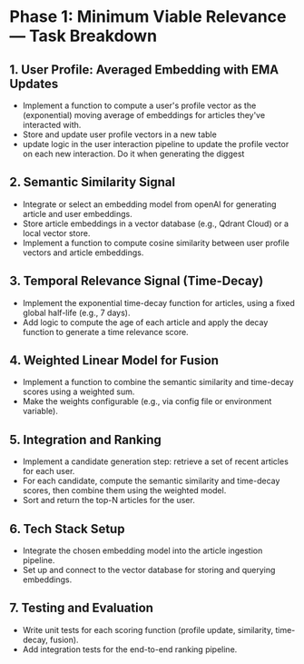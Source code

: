 # Phase 1: Minimum Viable Relevance — Task Breakdown

## 1. User Profile: Averaged Embedding with EMA Updates
- Implement a function to compute a user's profile vector as the (exponential) moving average of embeddings for articles they've interacted with.
- Store and update user profile vectors in a new table
- update logic in the user interaction pipeline to update the profile vector on each new interaction. Do it when generating the diggest

## 2. Semantic Similarity Signal
- Integrate or select an embedding model from openAI for generating article and user embeddings.
- Store article embeddings in a vector database (e.g., Qdrant Cloud) or a local vector store.
- Implement a function to compute cosine similarity between user profile vectors and article embeddings.

## 3. Temporal Relevance Signal (Time-Decay)
- Implement the exponential time-decay function for articles, using a fixed global half-life (e.g., 7 days).
- Add logic to compute the age of each article and apply the decay function to generate a time relevance score.

## 4. Weighted Linear Model for Fusion
- Implement a function to combine the semantic similarity and time-decay scores using a weighted sum.
- Make the weights configurable (e.g., via config file or environment variable).

## 5. Integration and Ranking
- Implement a candidate generation step: retrieve a set of recent articles for each user.
- For each candidate, compute the semantic similarity and time-decay scores, then combine them using the weighted model.
- Sort and return the top-N articles for the user.

## 6. Tech Stack Setup
- Integrate the chosen embedding model into the article ingestion pipeline.
- Set up and connect to the vector database for storing and querying embeddings.

## 7. Testing and Evaluation
- Write unit tests for each scoring function (profile update, similarity, time-decay, fusion).
- Add integration tests for the end-to-end ranking pipeline.
